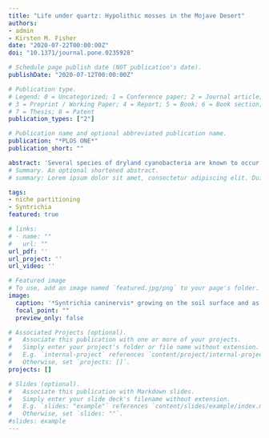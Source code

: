 ```yaml
---
title: "Life under quartz: Hypolithic mosses in the Mojave Desert"
authors:
- admin
- Kirsten M. Fisher
date: "2020-07-22T00:00:00Z"
doi: "10.1371/journal.pone.0235928"

# Schedule page publish date (NOT publication's date).
publishDate: "2020-07-12T00:00:00Z"

# Publication type.
# Legend: 0 = Uncategorized; 1 = Conference paper; 2 = Journal article;
# 3 = Preprint / Working Paper; 4 = Report; 5 = Book; 6 = Book section;
# 7 = Thesis; 8 = Patent
publication_types: ["2"]

# Publication name and optional abbreviated publication name.
publication: "*PLOS ONE*"
publication_short: ""

abstract: 'Several species of dryland cyanobacteria are known to occur as hypoliths under semi-translucent rocks. In the Mojave Desert, these organisms find refuge from intense solar radiation under milky quartz where moisture persists for a longer period of time than in adjacent soil surface habitat. Desert mosses, which are extremely desiccation-tolerant, can also occur in these hypolithic spaces, though little is known about this unique moss microhabitat and how species composition compares to that of adjacent soil surface communities. To address this question, we deployed microclimate dataloggers and collected moss samples from under and adjacent to 18 milky quartz rocks (quartz mean center thickness 26 ± 15 mm) in a western high elevation Mojave Desert site. Light transmission through Mojave quartz rocks may be as low as 1.2{\%}, and data from microclimate loggers deployed for five months support the hypothesis that quartz provides thermal buffering and higher relative humidity compared to the soil surface. Of the 53 samples collected from hypolith and surface microhabitats, 68{\%} were Syntrichia caninervis, the dominant bryophyte of the Mojave Desert biological soil crust. Tortula inermis accounted for 28{\%} of the samples and 4{\%} were Bryum argenteum. In a comparison of moss community composition, we found that S. caninervis was more likely to be on the soil surface, though it was abundant in both microhabitats, while T. inermis was more restricted to hypoliths, perhaps due to protection from temperature extremes. In our study site, the differences between hypolithic and surface microhabitats enable niche partitioning between T. inermis and S. caninervis, enhancing alpha diversity. This work points to the need to thoroughly consider microhabitats when assessing bryophyte species diversity and modelling species distributions. This focus is particularly important in extreme environments, where mosses may find refuge from the prevailing macroclimatic conditions in microhabitats such as hypoliths.'
# Summary. An optional shortened abstract.
# summary: Lorem ipsum dolor sit amet, consectetur adipiscing elit. Duis posuere tellus ac convallis placerat. Proin tincidunt magna sed ex sollicitudin condimentum.

tags:
- niche partitioning
- Syntrichia
featured: true

# links:
# - name: ""
#   url: ""
url_pdf: ''
url_project: ''
url_video: ''

# Featured image
# To use, add an image named `featured.jpg/png` to your page's folder. 
image:
  caption: '*Syntrichia caninervis* growing on the soil surface and as a hypolithic under a milky quartz rock in the Mojave Desert.'
  focal_point: ""
  preview_only: false

# Associated Projects (optional).
#   Associate this publication with one or more of your projects.
#   Simply enter your project's folder or file name without extension.
#   E.g. `internal-project` references `content/project/internal-project/index.md`.
#   Otherwise, set `projects: []`.
projects: []

# Slides (optional).
#   Associate this publication with Markdown slides.
#   Simply enter your slide deck's filename without extension.
#   E.g. `slides: "example"` references `content/slides/example/index.md`.
#   Otherwise, set `slides: ""`.
#slides: example
---
```


